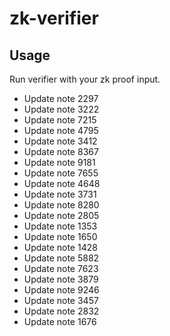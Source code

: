 # zk-verifier

## Usage

Run verifier with your zk proof input.
- Update note 2297
- Update note 3222
- Update note 7215
- Update note 4795
- Update note 3412
- Update note 8367
- Update note 9181
- Update note 7655
- Update note 4648
- Update note 3731
- Update note 8280
- Update note 2805
- Update note 1353
- Update note 1650
- Update note 1428
- Update note 5882
- Update note 7623
- Update note 3879
- Update note 9246
- Update note 3457
- Update note 2832
- Update note 1676
